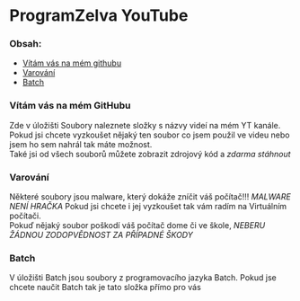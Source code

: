 # ProgramZelva YouTube #

### Obsah: ###
- [Vítám vás na mém githubu](#vítám-vás-na-mém-githubu)
- [Varování](#varování)
- [Batch](#batch)
### Vítám vás na mém GitHubu ###
Zde v úložišti Soubory naleznete složky s názvy videí na mém YT kanále.  
Pokud jsi chcete vyzkoušet nějaký ten soubor co jsem použil ve videu nebo jsem ho sem nahrál tak máte možnost.  
Také jsi od všech souborů můžete zobrazit zdrojový kód a *zdarma stáhnout*

### Varování ###
Některé soubory jsou malware, který dokáže zníčit váš počítač!!!  *MALWARE NENÍ HRAČKA*  Pokud jsi chcete i jej vyzkoušet tak vám radím na Virtuálním počítači.  
Pokuď nějaký soubor poškodí váš počítač dome či ve škole, *NEBERU ŽÁDNOU ZODOPVĚDNOST ZA PŘÍPADNÉ ŠKODY*

### Batch ###
V úložišti Batch jsou soubory z programovacího jazyka Batch.  Pokud jse chcete naučit Batch tak je tato složka přímo pro vás


